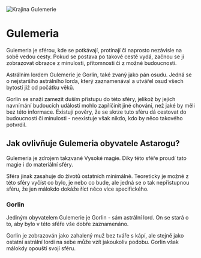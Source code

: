 ![Krajina Gulemerie](gulemeria.png)

# Gulemeria

Gulemeria je sférou, kde se potkávají, protínají či naprosto nezávisle na sobě vedou cesty. Pokud se postava po takové cestě vydá, začnou se jí zobrazovat obrazce z minulosti, přítomnosti či z možné budoucnosti.

Astrálním lordem Gulemerie je Gorlin, také zvaný jako pán osudu. Jedná se o nejstaršího astrálního lorda, který zaznamenával a utvářel osud všech bytostí již od počátku věků.

Gorlin se snaží zamezit duším přístupu do této sféry, jelikož by jejich navnímání budoucích událostí mohlo zapříčinit jiné chování, než jaké by měli bez této informace. Existují pověry, že se skrze tuto sféru dá cestovat do budoucnosti či minulosti - neexistuje však nikdo, kdo by něco takového potvrdil.

## Jak ovlivňuje Gulemeria obyvatele Astarogu?

Gulemeria je zdrojem takzvané Vysoké magie. Díky této sféře proudí tato magie i do materiální sféry.

Sféra jinak zasahuje do životů ostatních minimálně. Teoreticky je možné z této sféry vyčíst co bylo, je nebo co bude, ale jedná se o tak nepřístupnou sféru, že jen málokdo dokáže říct něco více specifického.

### Gorlin

Jediným obyvatelem Gulemerie je Gorlin - sám astrální lord. On se stará o to, aby bylo v této sféře vše dobře zaznamenáno.

Gorlin je zobrazován jako zahalený muž bez tváře s kápí, ale stejně jako ostatní astrální lordi na sebe může vzít jakoukoliv podobu. Gorlin však málokdy opouští svojí sféru.
